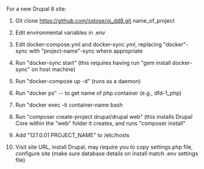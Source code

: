 For a new Drupal 8 site:

1. Git clone https://github.com/sstose/oi_dd8.git name_of_project

2. Edit environmental variables in .env

3. Edit docker-compose.yml and docker-sync.yml, replacing "docker"-sync with "project-name"-sync where appropriate

4. Run "docker-sync start" (this requires having run "gem install docker-sync" on host machine)

5. Run "docker-compose up -d" (runs as a daemon)

6. Run "docker ps" -- to get name of php container (e.g., dfd-1_php)

7. Run "docker exec -ti container-name bash

8. Run "composer create-project drupal/drupal web" (this installs Drupal Core within the "web" folder it creates, and runs "composer install"

9. Add "127.0.01 PROJECT_NAME" to /etc/hosts

10. Visit site URL, install Drupal, may require you to copy settings.php file, configure site (make sure database details on install match .env settings file)